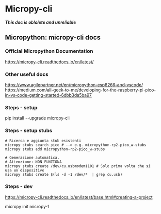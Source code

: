 # Micropy-cli

***This doc is oblolete and unreliable***

## Micropython: micropy-cli docs

### Official Micropython Documentation

<https://micropy-cli.readthedocs.io/en/latest/>

### Other useful docs

<https://www.agilepartner.net/en/micropython-esp8266-and-vscode/>
<https://medium.com/all-geek-to-me/developing-for-the-raspberry-pi-pico-in-vs-code-getting-started-6dbb3da5ba97>

### Steps - setup

pip install --upgrade micropy-cli

### Steps - setup stubs

```shell
# Ricerca e aggiunta stub esistenti
micropy stubs search pico # --> e.g. micropython-rp2-pico_w-stubs
micropy stubs add micropython-rp2-pico_w-stubs
```

```shell
# Generazione automatica.
# Attenzione: NON FUNZIONA
micropy stubs create /dev/cu.usbmodem1101 # Solo prima volta che si usa un dispositivo
micropy stubs create $(ls -d -1 /dev/*  | grep cu.usb)
```

### Steps - dev

<https://micropy-cli.readthedocs.io/en/latest/base.html#creating-a-project>

micropy init micropy-1

